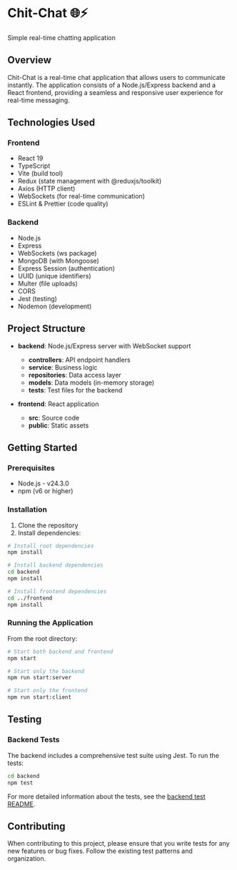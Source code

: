 # Chit-Chat 🌐⚡

Simple real-time chatting application

## Overview

Chit-Chat is a real-time chat application that allows users to communicate instantly. The application consists of a Node.js/Express backend and a React frontend, providing a seamless and responsive user experience for real-time messaging.

## Technologies Used

### Frontend
- React 19
- TypeScript
- Vite (build tool)
- Redux (state management with @reduxjs/toolkit)
- Axios (HTTP client)
- WebSockets (for real-time communication)
- ESLint & Prettier (code quality)

### Backend
- Node.js
- Express
- WebSockets (ws package)
- MongoDB (with Mongoose)
- Express Session (authentication)
- UUID (unique identifiers)
- Multer (file uploads)
- CORS
- Jest (testing)
- Nodemon (development)

## Project Structure

- **backend**: Node.js/Express server with WebSocket support
  - **controllers**: API endpoint handlers
  - **service**: Business logic
  - **repositories**: Data access layer
  - **models**: Data models (in-memory storage)
  - **__tests__**: Test files for the backend

- **frontend**: React application
  - **src**: Source code
  - **public**: Static assets

## Getting Started

### Prerequisites

- Node.js - v24.3.0
- npm (v6 or higher)

### Installation

1. Clone the repository
2. Install dependencies:

```bash
# Install root dependencies
npm install

# Install backend dependencies
cd backend
npm install

# Install frontend dependencies
cd ../frontend
npm install
```

### Running the Application

From the root directory:

```bash
# Start both backend and frontend
npm start

# Start only the backend
npm run start:server

# Start only the frontend
npm run start:client
```

## Testing

### Backend Tests

The backend includes a comprehensive test suite using Jest. To run the tests:

```bash
cd backend
npm test
```

For more detailed information about the tests, see the [backend test README](backend/__tests__/README.md).

## Contributing

When contributing to this project, please ensure that you write tests for any new features or bug fixes. Follow the existing test patterns and organization.
